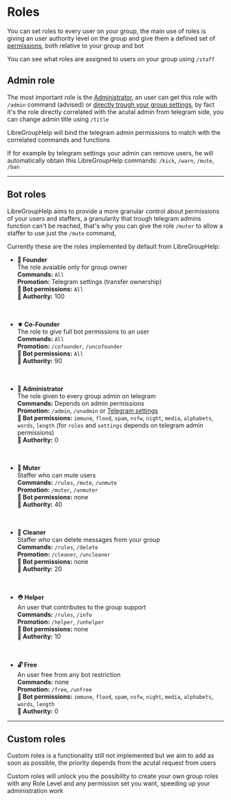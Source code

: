 # Roles

You can set roles to every user on your group, the main use of roles is giving an user authority level on the group and give them a defined set of [permissions](perms.md), both relative to your group and bot

You can see what roles are assigned to users on your group using `/staff`

## Admin role

The most important role is the [Administrator](https://telegram.org/blog/supergroups), an user can get this role with `/admin` command (advised) or [directly trough your group settings](https://telegram.org/blog/admin-revolution#admin-rights), by fact it's the role directly correlated with the acutal admin from telegram side, you can change admin title using `/title`

LibreGroupHelp will bind the telegram admin permissions to match with the correlated commands and functions

If for example by telegram settings your admin can remove users, he will automatically obtain this LibreGroupHelp commands: `/kick`, `/warn`, `/mute`, `/ban`

---

## Bot roles

LibreGroupHelp aims to provide a more granular control about permissions of your users and staffers, a granularity that trough telegram admins function can't be reached, that's why you can give the role `/muter` to allow a staffer to use just the `/mute` command, 

Currently these are the roles implemented by default from LibreGroupHelp:

- **👑 Founder**    
  The role avaiable only for group owner    
  **Commands:** `All`   
  **Promotion:** Telegram settings (transfer ownership)     
  **🔏 Bot permissions:** `All`     
  **📗 Authority:** 100     
    <br/><br/>           

- **⚜️ Co-Founder**  
  The role to give full bot permissions to an user  
  **Commands:** `All`   
  **Promotion:** `/cofounder`, `/uncofounder`  
  **🔏 Bot permissions:** `All`     
  **📗 Authority:** 90  
    <br/><br/>    

- **👮 Administrator**  
  The role given to every group admin on telegram  
  **Commands:** Depends on admin permissions  
  **Promotion:** `/admin`, `/unadmin` or [Telegram settings](https://telegram.org/blog/admin-revolution#admin-rights)    
  **🔏 Bot permissions:** `immune`, `flood`, `spam`, `nsfw`, `night`, `media`, `alphabets`, `words`, `length` (for `roles` and `settings` depends on telegram admin permissions)    
  **📗 Authority:** 0       
  <br/><br/>

- **🙊 Muter**  
  Staffer who can mute users  
  **Commands:** `/rules`, `/mute`, `/unmute`  
  **Promotion:** `/muter`, `/unmuter`  
  **🔏 Bot permissions:** none      
  **📗 Authority:** 40  
  <br/><br/>

- **🛃 Cleaner**  
  Staffer who can delete messages from your group   
  **Commands:** `/rules`, `/delete`     
  **Promotion:** `/cleaner`, `/uncleaner`  
  **🔏 Bot permissions:** none    
  **📗 Authority:** 20  
  <br/><br/>

- **⛑ Helper**  
  An user that contributes to the group support  
  **Commands:** `/rules`, `/info`   
  **Promotion:** `/helper`, `/unhelper`     
  **🔏 Bot permissions:** none    
  **📗 Authority:** 10  
  <br/><br/>

- **🔓 Free**  
  An user free from any bot restriction  
  **Commands:** none    
  **Promotion:** `/free`, `/unfree`     
  **🔏 Bot permissions:** `immune`, `flood`, `spam`, `nsfw`, `night`, `media`, `alphabets`, `words`, `length`   
  **📗 Authority:** 0   


---

## Custom roles

Custom roles is a functionality still not implemented but we aim to add as soon as possible, the priority depends from the acutal request from users

Custom roles will unlock you the possibility to create your own group roles with any Role Level and any permission set you want, speeding up your administration work

</br>
